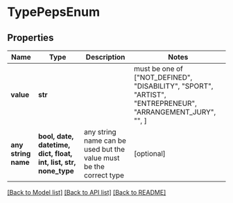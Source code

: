 # TypePepsEnum


## Properties
Name | Type | Description | Notes
------------ | ------------- | ------------- | -------------
**value** | **str** |  |  must be one of ["NOT_DEFINED", "DISABILITY", "SPORT", "ARTIST", "ENTREPRENEUR", "ARRANGEMENT_JURY", "", ]
**any string name** | **bool, date, datetime, dict, float, int, list, str, none_type** | any string name can be used but the value must be the correct type | [optional]

[[Back to Model list]](../README.md#documentation-for-models) [[Back to API list]](../README.md#documentation-for-api-endpoints) [[Back to README]](../README.md)



